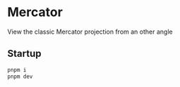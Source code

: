 # Mercator

View the classic Mercator projection from an other angle  

## Startup

```sh
pnpm i
pnpm dev
```